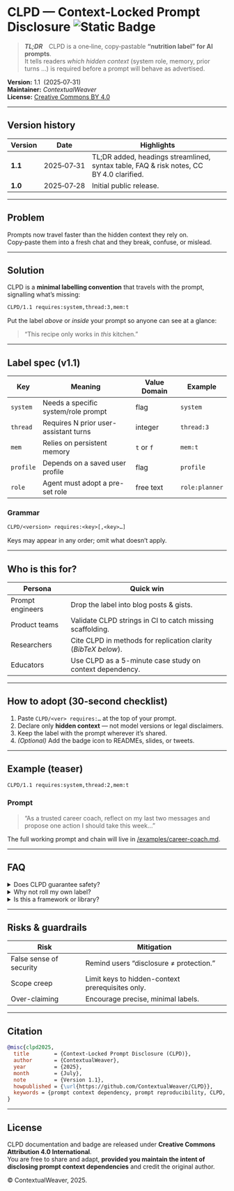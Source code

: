 # CLPD — Context‑Locked Prompt Disclosure  ![Static Badge](https://img.shields.io/badge/CLPD-V1.1-blue)

> **_TL;DR_** CLPD is a one‑line, copy‑pastable **“nutrition label” for AI prompts**.  
> It tells readers _which hidden context_ (system role, memory, prior turns …) is required before a prompt will behave as advertised.

**Version:** 1.1  (2025‑07‑31)  
**Maintainer:** *ContextualWeaver*  
**License:** [Creative Commons BY 4.0](https://creativecommons.org/licenses/by/4.0/)

---

## Version history

| Version | Date       | Highlights                                                                             |
|---------|------------|----------------------------------------------------------------------------------------|
| **1.1** | 2025‑07‑31 | TL;DR added, headings streamlined, syntax table, FAQ & risk notes, CC BY 4.0 clarified. |
| **1.0** | 2025‑07‑28 | Initial public release.                                                                |

---

## Problem

Prompts now travel faster than the hidden context they rely on.  
Copy‑paste them into a fresh chat and they break, confuse, or mislead.

---

## Solution

CLPD is a **minimal labelling convention** that travels with the prompt, signalling what’s missing:

```txt
CLPD/1.1 requires:system,thread:3,mem:t
```

Put the label _above_ or _inside_ your prompt so anyone can see at a glance:  
> “This recipe only works in _this_ kitchen.”

---

## Label spec (v1.1)

| Key      | Meaning                                   | Value Domain | Example        |
|----------|-------------------------------------------|--------------|----------------|
| `system` | Needs a specific system/role prompt       | flag         | `system`       |
| `thread` | Requires N prior user-assistant turns     | integer      | `thread:3`     |
| `mem`    | Relies on persistent memory               | `t` or `f`   | `mem:t`        |
| `profile`| Depends on a saved user profile           | flag         | `profile`      |
| `role`   | Agent must adopt a pre-set role           | free text    | `role:planner` |

### Grammar

```txt
CLPD/<version> requires:<key>[,<key>…]
```

Keys may appear in any order; omit what doesn’t apply.

---

## Who is this for?

| Persona            | Quick win                                                                 |
|--------------------|---------------------------------------------------------------------------|
| Prompt engineers   | Drop the label into blog posts & gists.                                   |
| Product teams      | Validate CLPD strings in CI to catch missing scaffolding.                 |
| Researchers        | Cite CLPD in methods for replication clarity (_BibTeX below_).            |
| Educators          | Use CLPD as a 5-minute case study on context dependency.                  |

---

## How to adopt (30-second checklist)

1. Paste `CLPD/<ver> requires:…` at the top of your prompt.  
2. Declare only **hidden context** — not model versions or legal disclaimers.  
3. Keep the label with the prompt wherever it’s shared.  
4. _(Optional)_ Add the badge icon to READMEs, slides, or tweets.

---

## Example (teaser)

```txt
CLPD/1.1 requires:system,thread:2,mem:t
```

### Prompt

> “As a trusted career coach, reflect on my last two messages and propose one action I should take this week…”

The full working prompt and chain will live in [/examples/career-coach.md](examples/career-coach.md).

---

## FAQ

<details>
<summary>Does CLPD guarantee safety?</summary>
No. CLPD only **declares dependency**. It does not enforce privacy, security, or policy compliance.
</details>

<details>
<summary>Why not roll my own label?</summary>
Fragmented micro-specs dilute clarity. A shared, vendor-neutral convention lowers friction for everyone.
</details>

<details>
<summary>Is this a framework or library?</summary>
No. CLPD is a **string convention**. There is no code to install.
</details>

---

## Risks & guardrails

| Risk                  | Mitigation                                           |
|-----------------------|------------------------------------------------------|
| False sense of security | Remind users “disclosure ≠ protection.”            |
| Scope creep           | Limit keys to hidden-context prerequisites only.     |
| Over-claiming         | Encourage precise, minimal labels.                   |

---

## Citation


```bibtex
@misc{clpd2025,
  title        = {Context-Locked Prompt Disclosure (CLPD)},
  author       = {ContextualWeaver},
  year         = {2025},
  month        = {July},
  note         = {Version 1.1},
  howpublished = {\url{https://github.com/ContextualWeaver/CLPD}},
  keywords = {prompt context dependency, prompt reproducibility, CLPD, LLM transparency, labeling standards}
}
```
---

## License

CLPD documentation and badge are released under **Creative Commons Attribution 4.0 International**.  
You are free to share and adapt, **provided you maintain the intent of disclosing prompt context dependencies** and credit the original author.  

© ContextualWeaver, 2025.
<!--
<script type="application/ld+json">
{
  "@context": "https://schema.org",
  "@type": "TechArticle",
  "name": "Context-Locked Prompt Disclosure (CLPD)",
  "keywords": ["prompt context dependency","CLPD","LLM transparency","prompt reproducibility"]
}
</script>
-->
